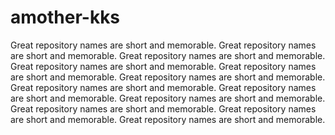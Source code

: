 # amother-kks
Great repository names are short and memorable.
Great repository names are short and memorable.
Great repository names are short and memorable.
Great repository names are short and memorable.
Great repository names are short and memorable.
Great repository names are short and memorable.
Great repository names are short and memorable.
Great repository names are short and memorable.
Great repository names are short and memorable.
Great repository names are short and memorable.
Great repository names are short and memorable.
Great repository names are short and memorable.
